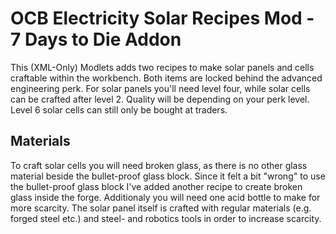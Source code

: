 # OCB Electricity Solar Recipes Mod - 7 Days to Die Addon

This (XML-Only) Modlets adds two recipes to make solar panels
and cells craftable within the workbench. Both items are locked
behind the advanced engineering perk. For solar panels you'll
need level four, while solar cells can be crafted after level 2.
Quality will be depending on your perk level. Level 6 solar cells
can still only be bought at traders.

## Materials

To craft solar cells you will need broken glass, as there is no
other glass material beside the bullet-proof glass block. Since it
felt a bit "wrong" to use the bullet-proof glass block I've added
another recipe to create broken glass inside the forge. Additionaly
you will need one acid bottle to make for more scarcity. The solar
panel itself is crafted with regular materials (e.g. forged steel
etc.) and steel- and robotics tools in order to increase scarcity.